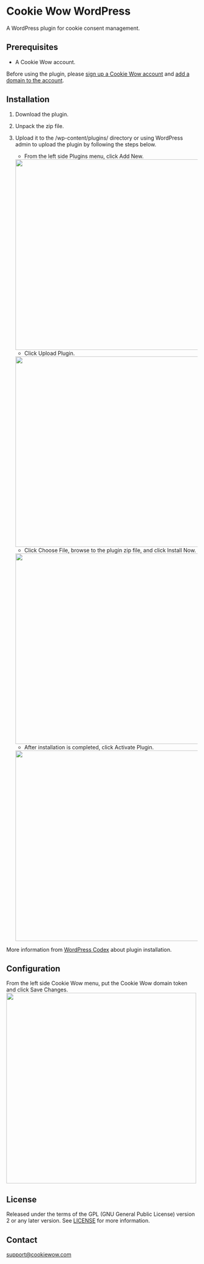 # Cookie Wow WordPress

A WordPress plugin for cookie consent management.

## Prerequisites

- A Cookie Wow account.

Before using the plugin, please [sign up a Cookie Wow account](https://app.cookiewow.com/users/sign_up) and [add a domain to the account](https://cookiewow.crisp.help/th/article/4lin4li04liy4li14lib4liy4lij4lma4lie4li04lmi4lih4lmc4liu4lma4lih4liz-d5jbea/).

## Installation

1. Download the plugin.
2. Unpack the zip file.
3. Upload it to the /wp-content/plugins/ directory or using WordPress admin to upload the plugin by following the steps below.
    - From the left side Plugins menu, click Add New.
    <img width="500" src="https://github.com/datawowio/cookiewow-wordpress/blob/feature/plugin-description/docs/installation_01.png">

    - Click Upload Plugin.
    <img width="500" src="https://github.com/datawowio/cookiewow-wordpress/blob/feature/plugin-description/docs/installation_02.png">

    - Click Choose File, browse to the plugin zip file, and click Install Now.
    <img width="500" src="https://github.com/datawowio/cookiewow-wordpress/blob/feature/plugin-description/docs/installation_03.png">

    - After installation is completed, click Activate Plugin.
    <img width="500" src="https://github.com/datawowio/cookiewow-wordpress/blob/feature/plugin-description/docs/installation_04.png">

More information from [WordPress Codex](https://wordpress.org/support/article/managing-plugins/#installing-plugins) about plugin installation.

## Configuration

From the left side Cookie Wow menu, put the Cookie Wow domain token and click Save Changes.
<img width="500" src="https://github.com/datawowio/cookiewow-wordpress/blob/feature/plugin-description/docs/configuration_01.png">

## License

Released under the terms of the <abbr>GPL</abbr> (GNU General Public License) version 2 or any later version. See <a href="LICENSE">LICENSE</a> for more information.

## Contact

support@cookiewow.com
